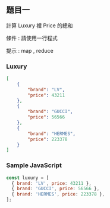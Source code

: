 ## 題目一   
計算 Luxury 裡 Price 的總和

條件 : 請使用一行程式

提示 : map , reduce

### Luxury

```json
[
    {
        "brand": "LV",
        "price": 43211
    },
    {
        "brand": "GUCCI",
        "price": 56566
    },
    {
        "brand": "HERMES",
        "price": 223378
    }
]
```
### Sample JavaScript
```js
const luxury = [
  { brand: 'LV', price: 43211 },
  { brand: 'GUCCI', price: 56566 },
  { brand: 'HERMES', price: 223378 },
];
```
